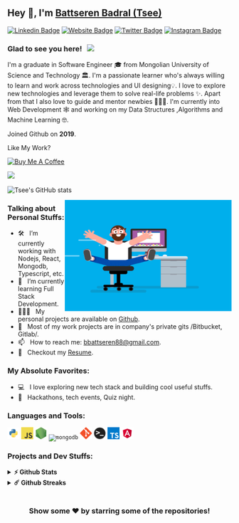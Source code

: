 ## Hey 👋, I'm [Battseren Badral (Tsee)](https://github.com/btseee/)

[![Linkedin Badge](https://img.shields.io/badge/-LinkedIn-0e76a8?style=flat-square&logo=Linkedin&logoColor=white)](https://www.linkedin.com/in/btsee)
[![Website Badge](https://img.shields.io/badge/Website-3b5998?style=flat-square&logo=google-chrome&logoColor=white)](https://btseee.github.io)
[![Twitter Badge](https://img.shields.io/badge/-Twitter-00acee?style=flat-square&logo=Twitter&logoColor=white)](https://twitter.com/b_tseee)
[![Instagram Badge](https://img.shields.io/badge/-Instagram-e4405f?style=flat-square&logo=Instagram&logoColor=white)](https://instagram.com/b.tseee/)

### Glad to see you here! &nbsp; ![](https://visitor-badge.glitch.me/badge?page_id=btseee&style=flat-square&color=0088cc)

I'm a graduate in Software Engineer 🎓 from Mongolian University of Science and Technology 🏛. I'm a passionate learner who's always willing to learn and work across technologies and UI designing💡. I love to explore new technologies and leverage them to solve real-life problems ✨. Apart from that I also love to guide and mentor newbies 👨🏻‍💻. I'm currently into Web Development 🕸️ and working on my Data Structures ,Algorithms and Machine Learning 🤓.

Joined Github on **2019**.

Like My Work?

<a href="https://www.buymeacoffee.com/btseee" target="_blank"><img src="https://cdn.buymeacoffee.com/buttons/v2/default-yellow.png" alt="Buy Me A Coffee" height="60px" width="217px" ></a>

[![](https://gitwar.herokuapp.com/badge?username=btseee&label=Gitwar%20Profile%20Score&style=for-the-badge&color=0088cc)](https://gitwar.herokuapp.com/)

![Tsee's GitHub stats](https://github-readme-stats.vercel.app/api?username=btseee)

<img align="right" height="250" width="375" alt="" src="./gifs/coder.gif" />

### Talking about Personal Stuffs:

- 🛠 &nbsp; I’m currently working with Nodejs, React, <br /> Mongodb, Typescript, etc.
- 🚀 &nbsp; I’m currently learning Full Stack Development.
- 👨🏻‍💻 &nbsp; My personal projects are available on [Github](https://github.com/btseee).
- 👾 &nbsp; Most of my work projects are in company's private gits /Bitbucket, Gitlab/.
- 📫 &nbsp; How to reach me: bbattseren88@gmail.com.
- 📝 &nbsp; Checkout my [Resume](https://github.com/btseee/btseee/blob/master/CV.pdf).

### My Absolute Favorites:

- 💻 &nbsp; I love exploring new tech stack and building cool useful stuffs.
- 🍕 &nbsp; Hackathons, tech events, Quiz night.

### Languages and Tools:

<code><img height="27" src="https://raw.githubusercontent.com/github/explore/80688e429a7d4ef2fca1e82350fe8e3517d3494d/topics/python/python.png" alt="python"></code>
<code><img height="27" src="https://raw.githubusercontent.com/github/explore/80688e429a7d4ef2fca1e82350fe8e3517d3494d/topics/javascript/javascript.png" alt="javascript"></code>
<code><img height="27" src="https://raw.githubusercontent.com/github/explore/80688e429a7d4ef2fca1e82350fe8e3517d3494d/topics/nodejs/nodejs.png" alt="nodejs"></code>
<code><img height="27" src="https://encrypted-tbn0.gstatic.com/images?q=tbn%3AANd9GcSTTzPAw-55ssm1Im594xYZ9eRQu2JylrkYLg&usqp=CAU" alt="mongodb"></code>
<code><img height="27" src="https://raw.githubusercontent.com/devicons/devicon/master/icons/git/git-original.svg" alt="git"></code>
<code><img height="27" src="https://raw.githubusercontent.com/github/explore/80688e429a7d4ef2fca1e82350fe8e3517d3494d/topics/terminal/terminal.png" alt="terminal"></code>
<code><img height="27" src="https://github.com/github/explore/blob/main/topics/typescript/typescript.png" alt="typescript"></code>
<code><img height="27" src="https://github.com/github/explore/blob/main/topics/angular/angular.png" alt="angular"></code>

### Projects and Dev Stuffs:

<details>	
  <summary><b>⚡ Github Stats</b></summary>

  <br />
  <img height="180em" src="https://github-readme-stats.vercel.app/api?username=btseee&show_icons=true&hide_border=true&&count_private=true&include_all_commits=true" />
  <img height="180em" src="https://github-readme-stats.vercel.app/api/top-langs/?username=btseee&exclude_repo=KNN-Image-Classification&show_icons=true&hide_border=true&layout=compact&langs_count=8"/>
</details>

<details>	
  <summary><b>☄️ Github Streaks</b></summary>

  <br />
  <img height="180em" src="https://github-readme-streak-stats.herokuapp.com/?user=btseee&hide_border=true" />
</details>

#

<div align="center">

### Show some ❤️ by starring some of the repositories!

</div>
